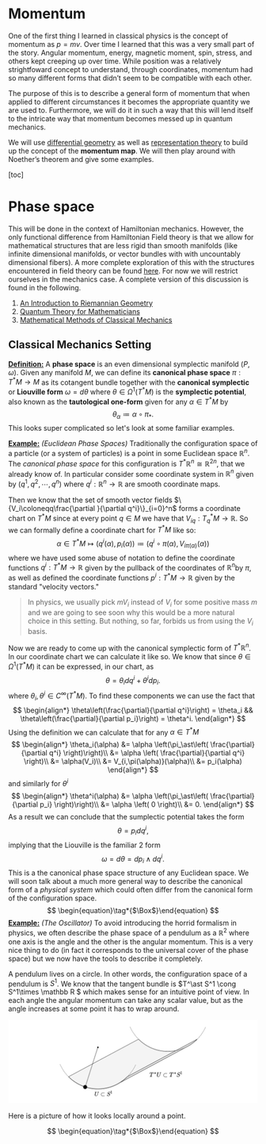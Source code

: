 # Momentum

One of the first thing I learned in classical physics is the concept of momentum as $p=mv$. Over time I learned that this was a very small part of the story. Angular momentum, energy, magnetic moment, spin, stress, and others kept creeping up over time. While position was a relatively strightfoward concept to understand, through coordinates, momentum had so many different forms that didn’t seem to be compatible with each other.

The purpose of this is to describe a general form of momentum that when applied to different circumstances it becomes the appropriate quantity we are used to. Furthermore, we will do it in such a way that this will lend itself to the intricate way that momentum becomes messed up in quantum mechanics. 

We will use [differential geometry](../Geometry/Bundles.md) as well as [representation theory](../Geometry/Lie_Crap.md) to build up the concept of the **momentum map**. We will then play around with Noether’s theorem and give some examples.

[toc]



# Phase space

This will be done in the context of Hamiltonian mechanics. However, the only functional difference from Hamiltonian Field theory is that we allow for mathematical structures that are less rigid than smooth manifolds (like infinite dimensional manifolds, or vector bundles with with uncountably dimensional fibers). A more complete exploration of this with the structures encountered in field theory can be found [here](../Projects/CFT/Free_Fields.md#Phase_Spaces). For now we will restrict ourselves in the mechanics case. A complete version of this discussion is found in the following.

1. [An Introduction to Riemannian Geometry](https://link.springer.com/book/10.1007/978-3-319-08666-8)
2. [Quantum Theory for Mathematicians](https://link.springer.com/book/10.1007/978-1-4614-7116-5)
3. [Mathematical Methods of Classical Mechanics](https://link.springer.com/book/10.1007/978-1-4757-1693-1)

## Classical Mechanics Setting

**<u>Definition:</u>** A **phase space** is an even dimensional symplectic manifold $(P,\omega)$. Given any manifold $M$, we can define its **canonical phase space** $\pi: T^\ast M \to M$ as its cotangent bundle together with the **canonical symplectic** or **Liouville form**  $\omega = d\theta$ where $\theta \in \Omega^1(T^\ast M)$ is the **symplectic potential**, also known as the **tautological one-form** given for any $\alpha \in T^\ast M$ by
$$
\theta_\alpha \coloneqq \alpha \circ \pi_\ast.
$$
This looks super complicated so let's look at some familiar examples.

**<u>Example:</u>** *(Euclidean Phase Spaces)* Traditionally the configuration space of a particle (or a system of particles) is a point in some Euclidean space $\mathbb R^n$. The *canonical phase space* for this configuration is $T^\ast \mathbb R^n \cong \mathbb R^{2n}$, that we already know of. In particular consider some coordinate system in $\mathbb R^n$ given by $(q^1,q^2,\cdots, q^n)$ where $q^i:\mathbb R^n \to \mathbb R$ are smooth coordinate maps.

Then we know that the set of smooth vector fields $\{V_i\coloneqq\frac{\partial }{\partial q^i}\}_{i=0}^n$ forms a coordinate chart on $T^\ast M$ since at every point $q \in M$ we have that $V_{iq} : T^\ast_q M \to \mathbb R$. So we can formally define a coordinate chart for $T^\ast M$ like so:
$$
\alpha \in T^\ast M \mapsto (q^i(\alpha),p_i(\alpha)) \coloneqq(q^i\circ \pi(\alpha), V_{i\pi(\alpha)}(\alpha))
$$
where we have used some abuse of notation to define the coordinate functions $q^i:T^\ast M \to \mathbb R$ given by the pullback of the coordinates of $\mathbb R^n$by $\pi$, as well as defined the coordinate functions $p^i : T^\ast M \to \mathbb R$ given by  the standard "velocity vectors." 

> In physics, we usually pick $mV_i$ instead of $V_i$ for some positive mass $m$ and we are going to see soon why this would be a more natural choice in this setting. But nothing, so far, forbids us from using the $V_i$ basis.

Now we are ready to come up with the canonical  symplectic form of $T^\ast \mathbb R^n$. In our coordinate chart we can calculate it like so. We know that since $\theta \in \Omega^1(T^\ast M)$ it can be expressed, in our chart, as
$$
\theta = \theta_i dq^i + \theta^idp_i.
$$
where $\theta_i,\theta^i \in C^\infty(T^\ast M)$. To find these components we can use the fact that
$$
\begin{align*}
\theta\left(\frac{\partial}{\partial q^i}\right) = \theta_i && \theta\left(\frac{\partial}{\partial p_i}\right) = \theta^i.
\end{align*}
$$
Using the definition we can calculate that for any $\alpha \in T^\ast M$
$$
\begin{align*}
\theta_i(\alpha) 
&= \alpha \left(\pi_\ast\left( \frac{\partial}{\partial q^i} \right)\right)\\
&= \alpha \left( \frac{\partial}{\partial q^i} \right)\\
&= \alpha(V_i)\\
&= V_{i,\pi(\alpha)}(\alpha)\\
&= p_i(\alpha)
\end{align*}
$$
and similarly for $\theta^i$
$$
\begin{align*}
\theta^i(\alpha) 
&= \alpha \left(\pi_\ast\left( \frac{\partial}{\partial p_i} \right)\right)\\
&= \alpha \left( 0 \right)\\
&= 0.
\end{align*}
$$
As a result we can conclude that the sumplectic potential takes the form
$$
\theta = p_idq^i,
$$
implying that the Liouville is the familiar 2 form
$$
\omega = d\theta = dp_i\wedge dq^i.
$$
This is a the canonical phase space structure of any Euclidean space. We will soon talk about a much more general way to describe the canonical form of a *physical system* which could often differ from the canonical form of the configuration space.
$$
\begin{equation}\tag*{$\Box$}\end{equation}
$$
**<u>Example:</u>** *(The Oscillator)* To avoid introducing the horrid formalism in physics, we often describe the phase space of a pendulum as a $\mathbb R^2$ where one axis is the angle and the other is the angular momentum. This is a very nice thing to do (in fact it corresponds to the universal cover of the phase space) but we now have the tools to describe it completely.

A pendulum lives on a circle. In other words, the configuration space of a pendulum is $S^1$. We know that the tangent bundle is $T^\ast S^1 \cong S^1\times \mathbb R $ which makes sense for an intuitive point of view. In each angle the angular momentum can take any scalar value, but as the angle increases at some point it has to wrap around.

![pendulum-phase-space](_Momentum.assets/pendulum-phase-space.svg)

 Here is a picture of how it looks locally around a point.

$$
\begin{equation}\tag*{$\Box$}\end{equation}
$$










